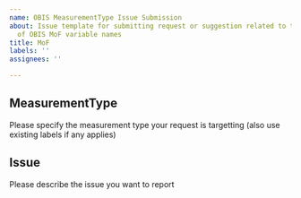 ```yaml
---
name: OBIS MeasurementType Issue Submission
about: Issue template for submitting request or suggestion related to the harmonisation
  of OBIS MoF variable names
title: MoF
labels: ''
assignees: ''

---
```


## MeasurementType
Please specify the measurement type your request is targetting (also use existing labels if any applies)

## Issue
Please describe the issue you want to report
